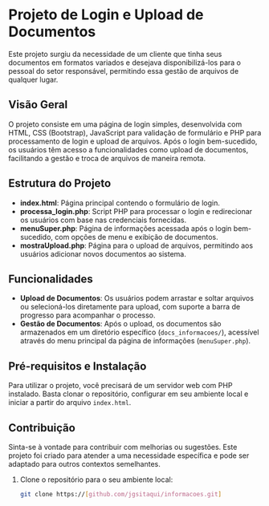 # Projeto de Login e Upload de Documentos

Este projeto surgiu da necessidade de um cliente que tinha seus documentos em formatos variados e desejava disponibilizá-los para o pessoal do setor responsável, permitindo essa gestão de arquivos de qualquer lugar.

## Visão Geral

O projeto consiste em uma página de login simples, desenvolvida com HTML, CSS (Bootstrap), JavaScript para validação de formulário e PHP para processamento de login e upload de arquivos. Após o login bem-sucedido, os usuários têm acesso a funcionalidades como upload de documentos, facilitando a gestão e troca de arquivos de maneira remota.

## Estrutura do Projeto

- **index.html**: Página principal contendo o formulário de login.
- **processa_login.php**: Script PHP para processar o login e redirecionar os usuários com base nas credenciais fornecidas.
- **menuSuper.php**: Página de informações acessada após o login bem-sucedido, com opções de menu e exibição de documentos.
- **mostraUpload.php**: Página para o upload de arquivos, permitindo aos usuários adicionar novos documentos ao sistema.

## Funcionalidades

- **Upload de Documentos**: Os usuários podem arrastar e soltar arquivos ou selecioná-los diretamente para upload, com suporte a barra de progresso para acompanhar o processo.
- **Gestão de Documentos**: Após o upload, os documentos são armazenados em um diretório específico (`docs_informacoes/`), acessível através do menu principal da página de informações (`menuSuper.php`).

## Pré-requisitos e Instalação

Para utilizar o projeto, você precisará de um servidor web com PHP instalado. Basta clonar o repositório, configurar em seu ambiente local e iniciar a partir do arquivo `index.html`.

## Contribuição

Sinta-se à vontade para contribuir com melhorias ou sugestões. Este projeto foi criado para atender a uma necessidade específica e pode ser adaptado para outros contextos semelhantes.



1. Clone o repositório para o seu ambiente local:
   ```bash
   git clone https://[github.com/jgsitaqui/informacoes.git]
